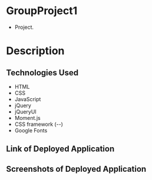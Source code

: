 # GroupProject1

* Project.

# Description



## Technologies Used

* HTML
* CSS
* JavaScript
* jQuery
* jQueryUI
* Moment.js
* CSS framework (--)
* Google Fonts

## Link of Deployed Application



## Screenshots of Deployed Application

